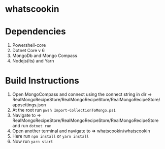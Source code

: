 # whatscookin

# Dependencies

1. Powershell-core
2. Dotnet Core v 6
3. MongoDb and Mongo Compass
4. Nodejs(lts) and Yarn

# Build Instructions
   
   1. Open MongoCompass and connect using the connect string in dir => 
        RealMongoRecipeStore/RealMongoRecipeStore/RealMongoRecipeStore/appsettings.json
   2. At the root run `pwsh Import-CollectionToMongo.ps1`
   3. Navigate to  => RealMongoRecipeStore/RealMongoRecipeStore/RealMongoRecipeStore and run `dotnet run` 
   4. Open another terminal and navigate to => whatscookin/whatscookin
   5. Here run `npm install` or `yarn install`
   6. Now run `yarn start`
